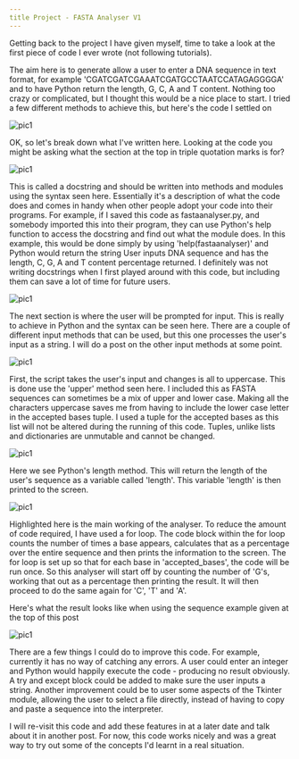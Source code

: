 ```yaml
---
title Project - FASTA Analyser V1
---
```

Getting back to the project I have given myself, time to take a look at the first piece of code I ever wrote (not following tutorials). 

The aim here is to generate allow a user to enter a DNA sequence in text format, for example 'CGATCGATCGAAATCGATGCCTAATCCATAGAGGGGA' and to have Python return the length, G, C, A and T content. Nothing too crazy or complicated, but I thought this would be a nice place to start. I tried a few different methods to achieve this, but here's the code I settled on

![pic1](/blog/img/blog9pic1.png "overallcode")

OK, so let's break down what I've written here. Looking at the code you might be asking what the section at the top in triple quotation marks is for?

![pic1](/blog/img/blog9doc.png "docstring")

This is called a docstring and should be written into methods and modules using the syntax seen here. Essentially it's a description of what the code does and comes in handy when other people adopt your code into their programs. For example, if I saved this code as fastaanalyser.py, and somebody imported this into their program, they can use Python's help function to access the docstring and find out what the module does. In this example, this would be done simply by using 'help(fastaanalyser)' and Python would return the string User inputs DNA sequence and has the length, C, G, A and T content percentage returned. I definitely was not writing docstrings when I first played around with this code, but including them can save a lot of time for future users.

![pic1](/blog/img/blog9input.png "user input")

The next section is where the user will be prompted for input. This is really to achieve in Python and the syntax can be seen here. There are a couple of different input methods that can be used, but this one processes the user's input as a string. I will do a post on the other input methods at some point.

![pic1](/blog/img/blog9caps.png "upper method")

First, the script takes the user's input and changes is all to uppercase. This is done use the 'upper' method seen here. I included this as FASTA sequences can sometimes be a mix of upper and lower case. Making all the characters uppercase saves me from having to include the lower case letter in the accepted bases tuple. I used a tuple for the accepted bases as this list will not be altered during the running of this code. Tuples, unlike lists and dictionaries are unmutable and cannot be changed.

![pic1](/blog/img/blog9len.png "length method")

Here we see Python's length method. This will return the length of the user's sequence as a variable called 'length'. This variable 'length' is then printed to the screen.

![pic1](/blog/img/blog9code.png "maind code of analyser")

Highlighted here is the main working of the analyser. To reduce the amount of code required, I have used a for loop. The code block within the for loop counts the number of times a base appears, calculates that as a percentage over the entire sequence and then prints the information to the screen. The for loop is set up so that for each base in 'accepted_bases', the code will be run once. So this analyser will start off by counting the number of 'G's, working that out as a percentage then printing the result. It will then proceed to do the same again for 'C', 'T' and 'A'.

Here's what the result looks like when using the sequence example given at the top of this post

![pic1](/blog/img/blog9result.png "information displayed to user")

There are a few things I could do to improve this code. For example, currently it has no way of catching any errors. A user could enter an integer and Python would happily execute the code - producing no result obviously. A try and except block could be added to make sure the user inputs a string. Another improvement could be to user some aspects of the Tkinter module, allowing the user to select a file directly, instead of having to copy and paste a sequence into the interpreter. 

I will re-visit this code and add these features in at a later date and talk about it in another post. For now, this code works nicely and was a great way to try out some of the concepts I'd learnt in a real situation.


